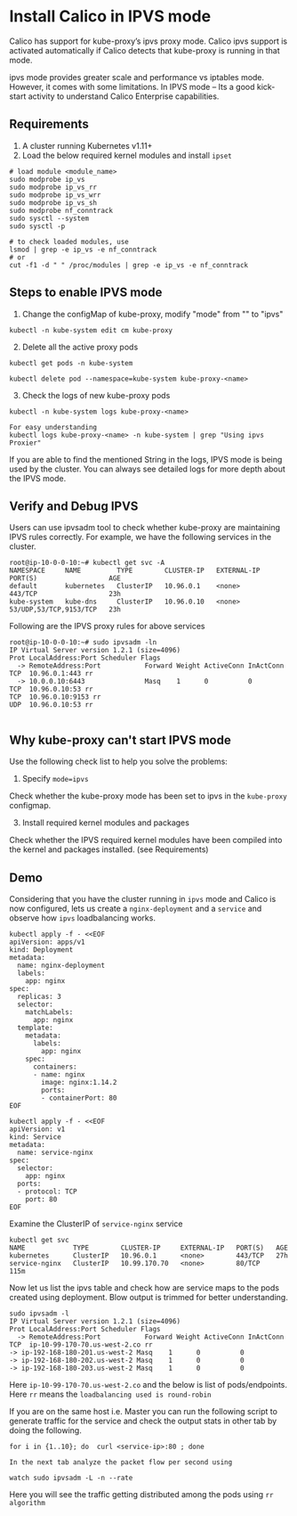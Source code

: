 
# Install Calico in IPVS mode


Calico has support for kube-proxy’s ipvs proxy mode. Calico ipvs support is activated automatically if Calico detects that kube-proxy is running in that mode.

ipvs mode provides greater scale and performance vs iptables mode. However, it comes with some limitations. In IPVS mode
– Its a good kick-start activity to understand Calico Enterprise capabilities.

## Requirements

1. A cluster running Kubernetes v1.11+
2. Load the below required kernel modules and install `ipset`

```
# load module <module_name>
sudo modprobe ip_vs 
sudo modprobe ip_vs_rr
sudo modprobe ip_vs_wrr 
sudo modprobe ip_vs_sh
sudo modprobe nf_conntrack
sudo sysctl --system
sudo sysctl -p

# to check loaded modules, use
lsmod | grep -e ip_vs -e nf_conntrack
# or
cut -f1 -d " " /proc/modules | grep -e ip_vs -e nf_conntrack
```


## Steps to enable IPVS mode 

1. Change the configMap of kube-proxy, modify "mode" from "" to "ipvs"

```
kubectl -n kube-system edit cm kube-proxy
```

2. Delete all the active proxy pods

```
kubectl get pods -n kube-system

kubectl delete pod --namespace=kube-system kube-proxy-<name>
```

3. Check the logs of new kube-proxy pods

```
kubectl -n kube-system logs kube-proxy-<name>

For easy understanding
kubectl logs kube-proxy-<name> -n kube-system | grep "Using ipvs Proxier"
```
If you are able to find the mentioned String in the logs, IPVS mode is being used by the cluster. You can always see detailed logs for more depth about the IPVS mode.

## Verify and Debug IPVS

Users can use ipvsadm tool to check whether kube-proxy are maintaining IPVS rules correctly. For example, we have the following services in the cluster.

```
root@ip-10-0-0-10:~# kubectl get svc -A
NAMESPACE     NAME         TYPE        CLUSTER-IP   EXTERNAL-IP   PORT(S)                  AGE
default       kubernetes   ClusterIP   10.96.0.1    <none>        443/TCP                  23h
kube-system   kube-dns     ClusterIP   10.96.0.10   <none>        53/UDP,53/TCP,9153/TCP   23h

``` 


Following are the IPVS proxy rules for above services

```
root@ip-10-0-0-10:~# sudo ipvsadm -ln
IP Virtual Server version 1.2.1 (size=4096)
Prot LocalAddress:Port Scheduler Flags
  -> RemoteAddress:Port           Forward Weight ActiveConn InActConn
TCP  10.96.0.1:443 rr
  -> 10.0.0.10:6443               Masq    1      0          0
TCP  10.96.0.10:53 rr
TCP  10.96.0.10:9153 rr
UDP  10.96.0.10:53 rr


```

## Why kube-proxy can't start IPVS mode
Use the following check list to help you solve the problems:

1. Specify `mode=ipvs` 

Check whether the kube-proxy mode has been set to ipvs in the `kube-proxy` configmap.

3. Install required kernel modules and packages

Check whether the IPVS required kernel modules have been compiled into the kernel and packages installed. (see Requirements)


## Demo

Considering that you have the cluster running in `ipvs` mode and Calico is now configured, lets us create a `nginx-deployment` and a `service` and observe how `ipvs` loadbalancing works.


```
kubectl apply -f - <<EOF
apiVersion: apps/v1
kind: Deployment
metadata:
  name: nginx-deployment
  labels:
    app: nginx
spec:
  replicas: 3
  selector:
    matchLabels:
      app: nginx
  template:
    metadata:
      labels:
        app: nginx
    spec:
      containers:
      - name: nginx
        image: nginx:1.14.2
        ports:
        - containerPort: 80
EOF
```

```
kubectl apply -f - <<EOF
apiVersion: v1
kind: Service
metadata:
  name: service-nginx
spec:
  selector:
    app: nginx
  ports:
  - protocol: TCP
    port: 80
EOF

```
Examine the ClusterIP of `service-nginx` service

```
kubectl get svc
NAME            TYPE        CLUSTER-IP     EXTERNAL-IP   PORT(S)   AGE
kubernetes      ClusterIP   10.96.0.1      <none>        443/TCP   27h
service-nginx   ClusterIP   10.99.170.70   <none>        80/TCP    115m

```

Now let us list the ipvs table and check how are service maps to the pods created using deployment. Blow output is trimmed for better understanding.

```
sudo ipvsadm -l
IP Virtual Server version 1.2.1 (size=4096)
Prot LocalAddress:Port Scheduler Flags
  -> RemoteAddress:Port           Forward Weight ActiveConn InActConn
TCP  ip-10-99-170-70.us-west-2.co rr
-> ip-192-168-180-201.us-west-2 Masq    1      0          0
-> ip-192-168-180-202.us-west-2 Masq    1      0          0
-> ip-192-168-180-203.us-west-2 Masq    1      0          0
```
Here `ip-10-99-170-70.us-west-2.co` and the below is list of pods/endpoints. Here `rr` means the `loadbalancing used is round-robin`

If you are on the same host i.e. Master you can run the following script to generate traffic for the service and check the output stats in other tab by doing the following.

```
for i in {1..10}; do  curl <service-ip>:80 ; done

In the next tab analyze the packet flow per second using

watch sudo ipvsadm -L -n --rate

```
Here you will see the traffic getting distributed among the pods using `rr algorithm`
